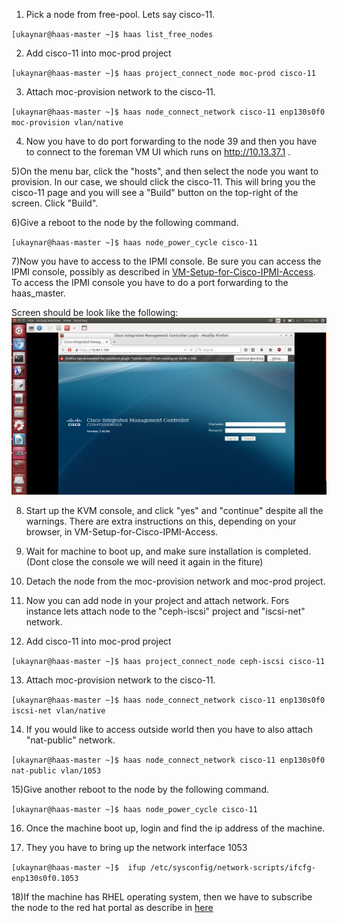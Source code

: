 1) Pick a node from free-pool. Lets say cisco-11.

`[ukaynar@haas-master ~]$ haas list_free_nodes`

2) Add cisco-11 into moc-prod project

`[ukaynar@haas-master ~]$ haas project_connect_node moc-prod cisco-11`

3) Attach moc-provision network to the cisco-11.

`[ukaynar@haas-master ~]$ haas node_connect_network cisco-11 enp130s0f0 moc-provision vlan/native`

4) Now you have to do port forwarding to the node 39 and then you have to connect to the foreman VM UI which runs on http://10.13.37.1 .

5)On the menu bar, click the "hosts", and then select the node you want to provision. In our case, we should click the cisco-11. This will bring you the cisco-11 page and you will see a "Build" button on the top-right of the screen.
Click "Build".

6)Give a reboot to the node by the following command.

`[ukaynar@haas-master ~]$ haas node_power_cycle cisco-11`

7)Now you have to access to the IPMI console. Be sure you can access the IPMI console, possibly as described in [VM-Setup-for-Cisco-IPMI-Access](clusters/VM-Setup-for-Cisco-IPMI-Access.html). To access the IPMI console you have to do a port forwarding to the haas_master.

Screen should be look like the following:
![](_static/img/install_centos7_min_hd_step3.png)

8) Start up the KVM console, and click "yes" and "continue" despite all the warnings. There are extra instructions on this, depending on your browser, in VM-Setup-for-Cisco-IPMI-Access. 

9) Wait for machine to boot up, and make sure installation is completed.(Dont close the console we will need it again in the fiture)

10) Detach the node from the moc-provision network and moc-prod project.

11) Now you can add node in your project and attach network. Fors instance lets attach node to the "ceph-iscsi" project and "iscsi-net" network.

12) Add cisco-11 into moc-prod project

`[ukaynar@haas-master ~]$ haas project_connect_node ceph-iscsi cisco-11`

13) Attach moc-provision network to the cisco-11.

`[ukaynar@haas-master ~]$ haas node_connect_network cisco-11 enp130s0f0 iscsi-net vlan/native`

14) If you would like to access outside world then you have to also attach "nat-public" network.

`[ukaynar@haas-master ~]$ haas node_connect_network cisco-11 enp130s0f0 nat-public vlan/1053`

15)Give another reboot to the node by the following command.

`[ukaynar@haas-master ~]$ haas node_power_cycle cisco-11`

16) Once the machine boot up, login and find the ip address of the machine.

17) They you have to bring up the network interface 1053 

`[ukaynar@haas-master ~]$  ifup /etc/sysconfig/network-scripts/ifcfg-enp130s0f0.1053`

18)If the machine has RHEL operating system, then we have to subscribe the node to the red hat portal as describe in [here](Setting-up-external-network-on-RHEL7.1-nodes.html)


